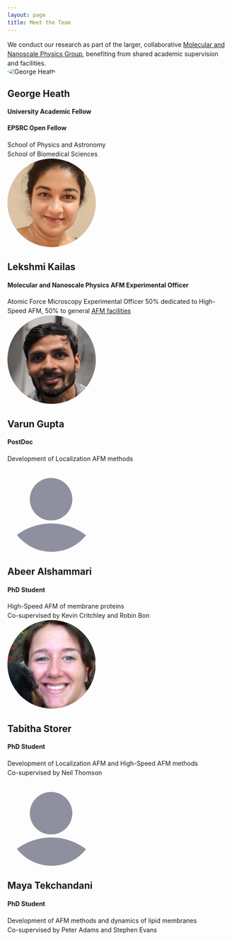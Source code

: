 ```yaml
---
layout: page
title: Meet the Team
---
```

<!DOCTYPE html>
<html>
<head>
  <style>
    /* Add some styling to make the layout look nice */
    p {
      margin: 0;
      line-height: 1.5;
    }
    
    .image-container {
      display: flex;
      align-items: center;
      margin-bottom: 20px; /* Added margin bottom for spacing between team members */
    }
    
    .image-container img {
      width: 200px;
      height: 200px;
      margin-right: 20px;
      border-radius: 50%; /* Add this to make the images circular */
      object-fit: cover; /* Add this to crop the images to fit the circular shape */
    }
    
    .image-container div {
      flex: 1; /* Added to allow text to take remaining space */
    }
  </style>
</head>
<body>
  <p>We conduct our research as part of the larger, collaborative <a href="https://mnp.leeds.ac.uk">Molecular and Nanoscale Physics Group</a>, benefiting from shared academic supervision and facilities.</p>
  
  <div class="image-container">
    <img src="/assets/img/george.jpg" alt="George Heath">
    <div>
      <h2>George Heath</h2>
      <h4>University Academic Fellow</h4>   
      <h4>EPSRC Open Fellow</h4>  
      <p>School of Physics and Astronomy</p>
      <p>School of Biomedical Sciences</p>
    </div>
  </div>
  
  <div class="image-container">
    <img src="/assets/img/Lekshmi.jpg" alt="Lekshmi Kailas">
    <div>
      <h2>Lekshmi Kailas</h2>
      <h4>Molecular and Nanoscale Physics AFM Experimental Officer</h4>
      <p>Atomic Force Microscopy Experimental Officer 50% dedicated to High-Speed AFM, 50% to general <a href="https://mnp.leeds.ac.uk/facilities/atomic-force-microscopy/">AFM facilities</a></p>
    </div>
  </div>
  
  <div class="image-container">
    <img src="/assets/img/Varun.jpeg" alt="Varun Gupta">
    <div>
      <h2>Varun Gupta</h2>
      <h4>PostDoc</h4>
      <p>Development of Localization AFM methods</p>
    </div>
  </div>

  <div class="image-container">
    <img src="/assets/img/BlankProfile.jpg" alt="Abeer Alshammari">
    <div>
      <h2>Abeer Alshammari</h2>
      <h4>PhD Student</h4>
      <p>High-Speed AFM of membrane proteins</p>
      <p>Co-supervised by Kevin Critchley and Robin Bon</p>
    </div>
  </div>
  
  <div class="image-container">
    <img src="/assets/img/tabby.jpg" alt="Tabitha Storer">
    <div>
      <h2>Tabitha Storer</h2>
      <h4>PhD Student</h4>
      <p>Development of Localization AFM and High-Speed AFM methods</p>
      <p>Co-supervised by Neil Thomson</p>
    </div>
  </div>
  
  <div class="image-container">
    <img src="/assets/img/BlankProfile.jpg" alt="Maya Tekchandani">
    <div>
      <h2>Maya Tekchandani</h2>
      <h4>PhD Student</h4>
      <p>Development of AFM methods and dynamics of lipid membranes</p>
      <p>Co-supervised by Peter Adams and Stephen Evans</p>
    </div>
  </div>
</body>
</html>

